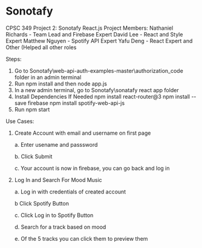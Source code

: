 # Sonotafy
CPSC 349 Project 2: Sonotafy React.js Project
Members:
  Nathaniel Richards - Team Lead and Firebase Expert
  David Lee - React and Style Expert
  Matthew Nguyen - Spotify API Expert
  Yafu Deng - React Expert and Other (Helped all other roles

Steps:
  1. Go to Sonotafy\web-api-auth-examples-master\authorization_code folder in an admin terminal
  2. Run npm install and then node app.js
  3. In a new admin terminal, go to Sonotafy\sonatafy react app folder
  4. Install Dependencies If Needed
      npm install react-router@3
      npm install --save firebase
      npm install spotify-web-api-js
  5. Run npm start 
  
Use Cases:
  1. Create Account with email and username on first page
  
     a. Enter usename and passsword 
     
     b. Click Submit
     
     c. Your account is now in firebase, you can go back and log in
     
  2. Log In and Search For Mood Music
  
     a. Log in with credentials of created account
     
     b Click Spotify Button
     
     c. Click Log in to Spotify Button
     
     d. Search for a track based on mood
     
     e. Of the 5 tracks you can click them to preview them
     
